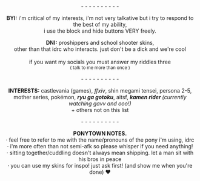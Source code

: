   <p align="center"> 
    - - - - - - - - - -<br>
</p>
   <p align="center"><b>BYI:</b> i'm critical of my interests, i'm not very talkative but i try to respond to the best of my ability, <br>i use the block and hide buttons VERY freely.
</p>
   <p align="center"><b>DNI:</b> proshippers and school shooter skins, <br>other than that idrc who interacts. just don't be a dick and we're cool<br><br> if you want my socials you must answer my riddles three<br><sup>( talk to me more than once )</sup></sup>
<p align="center">
      - - - - - - - - - -<br>
</p>
     <p align="center"><b>INTERESTS:</b> castlevania (games), <i>ffxiv</i>, shin megami tensei, persona 2-5, <br>mother series, pokémon, <i><b>ryu ga gotoku</b></i>, aitsf, <i><b>kamen rider </b>(currently watching gavv and ooo!)</i><br>+ others not on this list
</p>
<p align="center">
      - - - - - - - - - -<br>
</p>
     <p align="center"><b>PONYTOWN NOTES.</b> <br>· feel free to refer to me with the name/pronouns of the pony i'm using, idrc <br>· i'm more often than not semi-afk so please whisper if you need anything! <br>· sitting together/cuddling doesn't always mean shipping. let a man sit with his bros in peace <br>· you can use my skins for inspo! just ask first! (and show me when you're done) ♥
</p>
